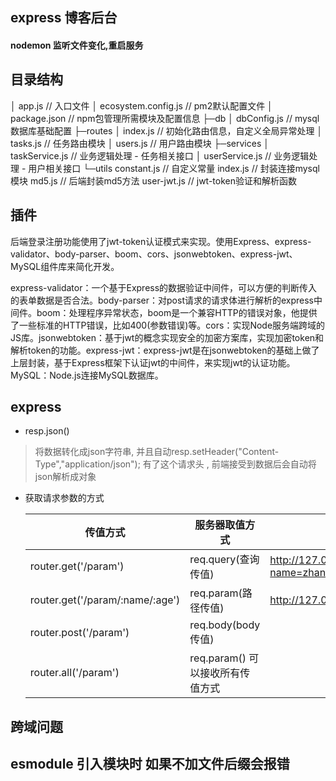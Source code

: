 ## express 博客后台

#### nodemon 监听文件变化,重启服务


## 目录结构
│  app.js                        // 入口文件
│  ecosystem.config.js           // pm2默认配置文件
│  package.json                  // npm包管理所需模块及配置信息
├─db
│      dbConfig.js               // mysql数据库基础配置
├─routes
│      index.js                  // 初始化路由信息，自定义全局异常处理
│      tasks.js                  // 任务路由模块
│      users.js                  // 用户路由模块
├─services
│      taskService.js            // 业务逻辑处理 - 任务相关接口
│      userService.js            // 业务逻辑处理 - 用户相关接口
└─utils
        constant.js              // 自定义常量
        index.js                 // 封装连接mysql模块
        md5.js                   // 后端封装md5方法
        user-jwt.js              // jwt-token验证和解析函数

## 插件
后端登录注册功能使用了jwt-token认证模式来实现。使用Express、express-validator、body-parser、boom、cors、jsonwebtoken、express-jwt、MySQL组件库来简化开发。

express-validator：一个基于Express的数据验证中间件，可以方便的判断传入的表单数据是否合法。body-parser：对post请求的请求体进行解析的express中间件。boom：处理程序异常状态，boom是一个兼容HTTP的错误对象，他提供了一些标准的HTTP错误，比如400(参数错误)等。cors：实现Node服务端跨域的JS库。jsonwebtoken：基于jwt的概念实现安全的加密方案库，实现加密token和解析token的功能。express-jwt：express-jwt是在jsonwebtoken的基础上做了上层封装，基于Express框架下认证jwt的中间件，来实现jwt的认证功能。MySQL：Node.js连接MySQL数据库。
## express
- resp.json()
> 将数据转化成json字符串, 并且自动resp.setHeader("Content-Type","application/json");
> 有了这个请求头 , 前端接受到数据后会自动将json解析成对象

- 获取请求参数的方式

  | 传值方式                        | 服务器取值方式                   | 备注router                                            |
  | ------------------------------- | -------------------------------- | ----------------------------------------------------- |
  | router.get('/param')            | req.query(查询传值)              | http://127.0.0.1:3000/user/param?name=zhangsan&age=18 |
  | router.get('/param/:name/:age') | req.param(路径传值)              | http://127.0.0.1:3000/user/param/zhangsan/18          |
  | router.post('/param')           | req.body(body传值)               |                                                       |
  | router.all('/param')            | req.param() 可以接收所有传值方式 |                                                       |

  

## 跨域问题

## esmodule 引入模块时 如果不加文件后缀会报错